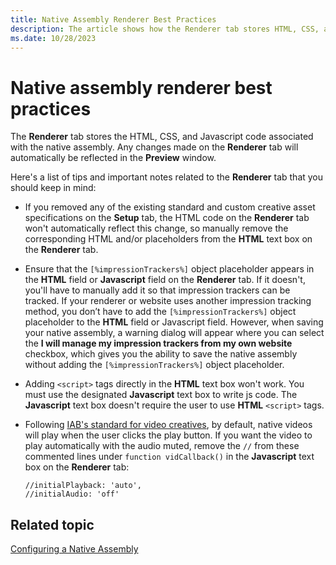 ```yaml
---
title: Native Assembly Renderer Best Practices
description: The article shows how the Renderer tab stores HTML, CSS, and Javascript for native assembly. Changes here are automatically reflected in the Preview window.
ms.date: 10/28/2023
---
```


# Native assembly renderer best practices

The **Renderer** tab stores the HTML, CSS, and Javascript code associated with the native assembly. Any changes made on the **Renderer** tab will automatically be reflected in the **Preview** window.

Here's a list of tips and important notes related to the **Renderer** tab that you should keep in mind:

- If you removed any of the existing standard and custom creative asset specifications on the **Setup** tab, the HTML code on the **Renderer** tab won't automatically reflect this change, so manually remove the corresponding HTML and/or placeholders from the **HTML** text box on the **Renderer** tab.
- Ensure that the `[%impressionTrackers%]` object placeholder appears in the **HTML** field or **Javascript** field on the **Renderer** tab. If it doesn't, you'll have to manually add it so that impression trackers can be tracked. If your renderer or website uses another impression tracking method, you don’t have to add the `[%impressionTrackers%]` object placeholder to the **HTML** field or Javascript field. However, when saving your native assembly, a warning dialog will appear where you can select the **I will manage my impression
  trackers from my own website** checkbox, which gives you the ability to save the native assembly without adding the `[%impressionTrackers%]` object placeholder.
- Adding `<script>` tags directly in the **HTML** text box won't work. You must use the designated **Javascript** text box to write js code. The **Javascript** text box doesn't require the user to use **HTML** `<script>` tags.
- Following [IAB's standard for video creatives](https://www.iab.com/wp-content/uploads/2017/08/IABNewAdPortfolio_FINAL_2017.pdf#page=20), by default, native videos will play when the user clicks the play button. If you want the video to play automatically with the audio muted, remove the `//` from these commented lines under `function vidCallback()` in the **Javascript** text box on the **Renderer** tab:
  
  ```
  //initialPlayback: 'auto',
  //initialAudio: 'off'
  ```

## Related topic

[Configuring a Native Assembly](configuring-a-native-assembly.md)
